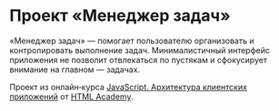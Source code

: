 # Проект «Менеджер задач»

«Менеджер задач» — помогает пользователю организовать и контролировать выполнение задач. Минималистичный интерфейс приложения не позволит отвлекаться по пустякам и сфокусирует внимание на главном — задачах.

Проект из онлайн‑курса [JavaScript. Архитектура клиентских приложений](https://htmlacademy.ru/intensive/ecmascript) от [HTML Academy](https://htmlacademy.ru).
